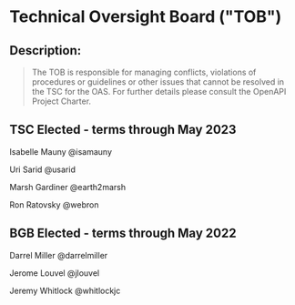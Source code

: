 # Technical Oversight Board ("TOB")

## Description: 
> The TOB is responsible for managing conflicts, violations of procedures or guidelines or other issues that cannot be resolved in the TSC for the OAS. For further details please consult the OpenAPI Project Charter.

## TSC Elected - terms through May 2023
Isabelle Mauny @isamauny

Uri Sarid @usarid

Marsh Gardiner @earth2marsh 

Ron Ratovsky @webron

## BGB Elected - terms through May 2022

Darrel Miller @darrelmiller

Jerome Louvel @jlouvel

Jeremy Whitlock @whitlockjc
